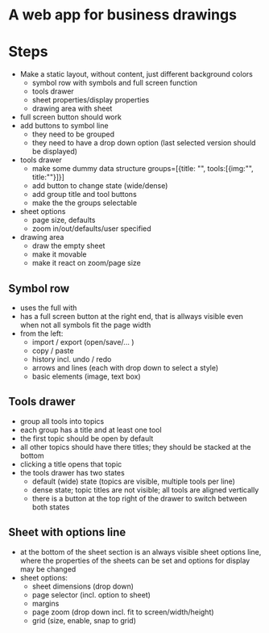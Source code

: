# A web app for business drawings

# Steps

- Make a static layout, without content, just different background colors
  - symbol row with symbols and full screen function
  - tools drawer
  - sheet properties/display properties
  - drawing area with sheet
- full screen button should work
- add buttons to symbol line
  - they need to be grouped
  - they need to have a drop down option (last selected version should be displayed)
- tools drawer
  - make some dummy data structure groups=[{title: "", tools:[{img:"", title:""}]}]
  - add button to change state (wide/dense)
  - add group title and tool buttons
  - make the the groups selectable
- sheet options
  - page size, defaults
  - zoom in/out/defaults/user specified
- drawing area
  - draw the empty sheet
  - make it movable
  - make it react on zoom/page size

## Symbol row

- uses the full with
- has a full screen button at the right end, that is allways visible even when not all symbols fit the page width
- from the left:
  - import / export (open/save/... )
  - copy / paste
  - history incl. undo / redo
  - arrows and lines (each with drop down to select a style)
  - basic elements (image, text box)

## Tools drawer

- group all tools into topics
- each group has a title and at least one tool
- the first topic should be open by default
- all other topics should have there titles; they should be stacked at the bottom
- clicking a title opens that topic
- the tools drawer has two states
  - default (wide) state (topics are visible, multiple tools per line)
  - dense state; topic titles are not visible; all tools are aligned vertically
  - there is a button at the top right of the drawer to switch between both states

## Sheet with options line

- at the bottom of the sheet section is an always visible sheet options line, where the properties of the sheets can be set and options for display may be changed
- sheet options:
  - sheet dimensions (drop down)
  - page selector (incl. option to sheet)
  - margins
  - page zoom (drop down incl. fit to screen/width/height)
  - grid (size, enable, snap to grid)
